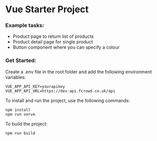 # Vue Starter Project

### Example tasks:
- Product page to return list of products
- Product detail page for single product
- Button component where you can specify a colour


### Get Started:

Create a .env file in the root folder and add the following environment variables:

```
VUE_APP_API_KEY=yourapikey
VUE_APP_API_URL=https://dev-api.fcrowd.co.uk/api
```

To install and run the project, use the following commands:

```
npm install
npm run serve
```

To build the project:

```
npm run build
```